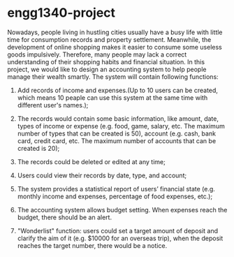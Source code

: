 # engg1340-project
Nowadays, people living in hustling cities usually have a busy life with little time for consumption records and property settlement. Meanwhile, the development of online shopping makes it easier to consume some useless goods impulsively. Therefore, many people may lack a correct understanding of their shopping habits and financial situation.
In this project, we would like to design an accounting system to help people manage their wealth smartly. The system will contain following functions:
1. Add records of income and expenses.(Up to 10 users can be created, which means 10 peaple can use this system at the same time with different user's names.);

2. The records would contain some basic information, like amount, date, types of income or expense (e.g. food, game, salary, etc. The maximum number of types that can be created is 50), account (e.g. cash, bank card, credit card, etc. The maximum number of accounts that can be created is 20);

3. The records could be deleted or edited at any time;

4. Users could view their records by date, type, and account;

5. The system provides a statistical report of users’ financial state (e.g. monthly income and expenses, percentage of food expenses, etc.);

6. The accounting system allows budget setting. When expenses reach the budget, there should be an alert.

7. "Wonderlist" function: users could set a target amount of deposit and clarify the aim of it (e.g. $10000 for an overseas trip), when the deposit reaches the target number, there would be a notice.

